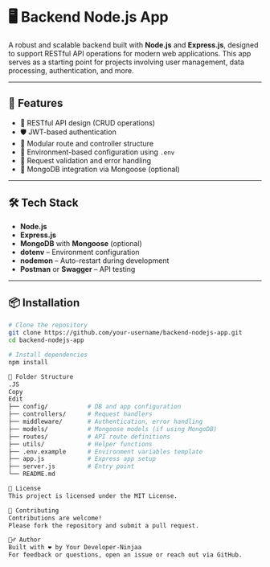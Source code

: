 # 🖥️ Backend Node.js App

A robust and scalable backend built with **Node.js** and **Express.js**, designed to support RESTful API operations for modern web applications. This app serves as a starting point for projects involving user management, data processing, authentication, and more.

---

## 🚀 Features

- 🔁 RESTful API design (CRUD operations)
- 🛡️ JWT-based authentication
- 🧩 Modular route and controller structure
- 🌱 Environment-based configuration using `.env`
- 📄 Request validation and error handling
- 🔗 MongoDB integration via Mongoose (optional)

---

## 🛠️ Tech Stack

- **Node.js**
- **Express.js**
- **MongoDB** with **Mongoose** (optional)
- **dotenv** – Environment configuration
- **nodemon** – Auto-restart during development
- **Postman** or **Swagger** – API testing

---

## 📦 Installation

```bash
# Clone the repository
git clone https://github.com/your-username/backend-nodejs-app.git
cd backend-nodejs-app

# Install dependencies
npm install

📁 Folder Structure
.JS
Copy
Edit
├── config/           # DB and app configuration
├── controllers/      # Request handlers
├── middleware/       # Authentication, error handling
├── models/           # Mongoose models (if using MongoDB)
├── routes/           # API route definitions
├── utils/            # Helper functions
├── .env.example      # Environment variables template
├── app.js            # Express app setup
├── server.js         # Entry point
└── README.md

📄 License
This project is licensed under the MIT License.

🤝 Contributing
Contributions are welcome!
Please fork the repository and submit a pull request.

🙋‍♂️ Author
Built with ❤️ by Your Developer-Ninjaa
For feedback or questions, open an issue or reach out via GitHub.

